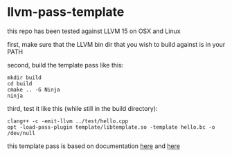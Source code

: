 # llvm-pass-template

this repo has been tested against LLVM 15 on OSX and Linux

first, make sure that the LLVM bin dir that you wish to build against
is in your PATH

second, build the template pass like this:

```
mkdir build
cd build
cmake .. -G Ninja
ninja
```

third, test it like this (while still in the build directory):

```
clang++ -c -emit-llvm ../test/hello.cpp
opt -load-pass-plugin template/libtemplate.so -template hello.bc -o /dev/null
```

this template pass is based on documentation
[here](https://llvm.org/docs/WritingAnLLVMPass.html)
and
[here](https://llvm.org/docs/CMake.html#developing-llvm-passes-out-of-source)

